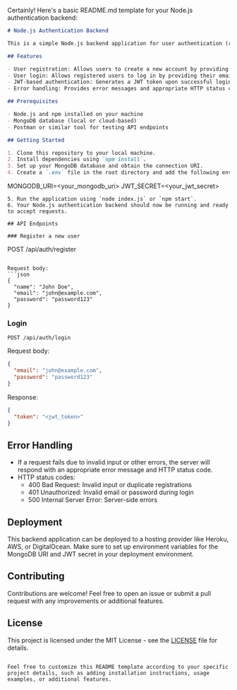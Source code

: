 Certainly! Here's a basic README.md template for your Node.js authentication backend:

```markdown
# Node.js Authentication Backend

This is a simple Node.js backend application for user authentication (registration and login) using MongoDB for data storage and JWT (JSON Web Tokens) for authentication.

## Features

- User registration: Allows users to create a new account by providing a name, email, and password.
- User login: Allows registered users to log in by providing their email and password.
- JWT-based authentication: Generates a JWT token upon successful login, which can be used to authenticate subsequent requests to protected routes.
- Error handling: Provides error messages and appropriate HTTP status codes for various scenarios such as invalid input, duplicate registrations, authentication failures, etc.

## Prerequisites

- Node.js and npm installed on your machine
- MongoDB database (local or cloud-based)
- Postman or similar tool for testing API endpoints

## Getting Started

1. Clone this repository to your local machine.
2. Install dependencies using `npm install`.
3. Set up your MongoDB database and obtain the connection URI.
4. Create a `.env` file in the root directory and add the following environment variables:
```

MONGODB_URI=<your_mongodb_uri>
JWT_SECRET=<your_jwt_secret>

```
5. Run the application using `node index.js` or `npm start`.
6. Your Node.js authentication backend should now be running and ready to accept requests.

## API Endpoints

### Register a new user

```

POST /api/auth/register

````

Request body:
```json
{
  "name": "John Doe",
  "email": "john@example.com",
  "password": "password123"
}
````

### Login

```
POST /api/auth/login
```

Request body:

```json
{
  "email": "john@example.com",
  "password": "password123"
}
```

Response:

```json
{
  "token": "<jwt_token>"
}
```

## Error Handling

- If a request fails due to invalid input or other errors, the server will respond with an appropriate error message and HTTP status code.
- HTTP status codes:
  - 400 Bad Request: Invalid input or duplicate registrations
  - 401 Unauthorized: Invalid email or password during login
  - 500 Internal Server Error: Server-side errors

## Deployment

This backend application can be deployed to a hosting provider like Heroku, AWS, or DigitalOcean. Make sure to set up environment variables for the MongoDB URI and JWT secret in your deployment environment.

## Contributing

Contributions are welcome! Feel free to open an issue or submit a pull request with any improvements or additional features.

## License

This project is licensed under the MIT License - see the [LICENSE](LICENSE) file for details.

```

Feel free to customize this README template according to your specific project details, such as adding installation instructions, usage examples, or additional features.
```
